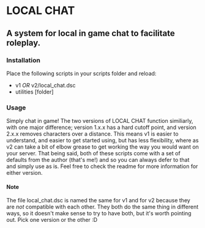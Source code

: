 # LOCAL CHAT
## A system for local in game chat to facilitate roleplay.

### Installation
Place the following scripts in your scripts folder and reload:
   * v1 *OR* v2/local_chat.dsc
   * utilities [folder]

### Usage
Simply chat in game! The two versions of LOCAL CHAT function similiarly, with one major difference; version 1.x.x has a hard cutoff point, and version 2.x.x removes characters over a distance. This means v1 is easier to understand, and easier to get started using, but has less flexibility, where as v2 can take a bit of elbow grease to get working the way you would want on your server. That being said, both of these scripts come with a set of defaults from the author (that's me!) and so you can always defer to that and simply use as is. Feel free to check the readme for more information for either version.

#### Note
The file local_chat.dsc is named the same for v1 and for v2 because they are *not* compatible with each other. They both do the same thing in different ways, so it doesn't make sense to try to have both, but it's worth pointing out. Pick one version or the other :D
